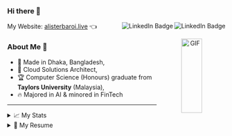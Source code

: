 ### Hi there 👋 
My Website: <a href="https://alisterbaroi.live" target="_blank">alisterbaroi.live</a> 👈 
<a href="https://www.instagram.com/baroiall/" target="_blank"><img align="right" src="https://img.shields.io/badge/Instagram-E4405F?style=for-the-badge&logo=instagram&logoColor=white" alt="LinkedIn Badge"/></a> <a href="https://www.linkedin.com/in/alisterbaroi/" target="_blank"><img align="right" src="https://img.shields.io/badge/LinkedIn-blue?style=for-the-badge&logo=linkedin&logoColor=white" alt="LinkedIn Badge"/></a>

<a target="_blank" align="center">
  <img align="right" top="0" height="21%" width="31%" alt="GIF" src="https://media.giphy.com/media/SWoSkN6DxTszqIKEqv/giphy.gif">
</a>

<!-- About Me  -->
### About Me 💬 
- 📍 Made in Dhaka, Bangladesh,
- 👔 Cloud Solutions Architect, 
- 🏆 Computer Science (Honours) graduate from **Taylors University** (Malaysia),
- 🔥 Majored in AI & minored in FinTech

<!-- <details> 
  <summary>About Me</summary>
- 💬 My name is Alister Animesh Baroi & I'm from Bangladesh
- 🌱 I'm currently studying Bachalors of Computer Science @ **Taylors University** (Malaysia)
- 👯 Specilizating in AI & minoring in FinTech 
</details> -->

<!-- ![Your Repository's Stats](https://github-readme-streak-stats.herokuapp.com/?user=AlisterBaroi)
![Your Repository's Stats](https://github-profile-trophy.vercel.app/?username=AlisterBaroi)
![Your Repository's Stats](https://github-profile-summary-cards.vercel.app/api/cards/profile-details?username=AlisterBaroi&theme=vue)
<!-- ### 😂 Here's a joke that'll make you laugh!
![Jokes Card](https://readme-jokes.vercel.app/api)
**AlisterBaroi/alisterbaroi** is a ✨ _special_ ✨ repository because its `README.md` (this file) appears on your GitHub profile.
Here are some ideas to get you started:
- 🔭 I’m currently working on ...
- 🌱 I’m currently learning ...
- 👯 I’m looking to collaborate on ...
- 🤔 I’m looking for help with ...
- 💬 Ask me about ...
- 📫 How to reach me: ...
- 😄 Pronouns: ...
- ⚡ Fun fact: ...
-->
---
<details> 
  <summary>📈 My Stats</summary><br>
    
  
<!-- ![Your Repository's Stats](https://github-readme-stats.vercel.app/api?username=AlisterBaroi&show_icons=true) -->
<!-- <img width="49.5%" src="https://github-readme-stats.vercel.app/api?username=AlisterBaroi&show_icons=true"/> -->
<img width="49.5%" src="https://github-readme-stats.vercel.app/api?username=AlisterBaroi&count_private=true&show_icons=true&include_all_commits=true&rank_icon=default"/>
<img width="49%" src="https://github-readme-streak-stats.herokuapp.com/?user=AlisterBaroi&theme=vue"/>
<img width="64.5%" src="https://github-profile-summary-cards.vercel.app/api/cards/profile-details?username=AlisterBaroi&theme=vue"/>
<img width="34%" src="https://github-readme-stats.vercel.app/api/top-langs?username=AlisterBaroi&size_weight=0.5&count_weight=0.5&layout=compact&theme=vue"/>





<!-- ![Your Repository's Stats](https://github-profile-summary-cards.vercel.app/api/cards/profile-details?username=AlisterBaroi&theme=vue) -->
<!-- ![Your Repository's Stats](https://github-readme-streak-stats.herokuapp.com/?user=AlisterBaroi&theme=vue) -->
<!-- ![Your Repository's Stats](https://github-readme-stats.vercel.app/api/top-langs?username=AlisterBaroi&layout=compact&theme=vue) -->
</details>



<details>
  <summary>📃 My Resume</summary>
  
  
  
## Relevant Experience

- 💼 **Cloud Solutions Architect (Remote)**\
📍 **[Read Global Consultants (Read Jobs)](https://github.com/Read-Jobs)** - London, United Kingdom (UK) \
📆 Oct 2023 - Present\
👔 Skills:  
  <img align="" src="https://img.shields.io/badge/GitHub-100000?logo=github&logoColor=white" />
  <img align="" src="https://img.shields.io/badge/Docker-2CA5E0?logo=docker&logoColor=white" />
  <img align="" src="https://img.shields.io/badge/GitHub_Actions-2088FF?logo=github-actions&logoColor=white" />
  <img align="" src="https://img.shields.io/badge/Google_Cloud-4285F4?logo=google-cloud&logoColor=white" />
  <!-- <img align="" src="https://img.shields.io/badge/Django-092E20?logo=django&logoColor=green" /> -->
  <!-- <img align="" src="https://img.shields.io/badge/Python-FFD43B?logo=python&logoColor=blue" /> -->   

- 💼 **DevOps Engineer (Apprenticeship)**\
📍 **[Kambyan Networks](https://github.com/Kambyan-Projects)** - Petaling Jaya, Selangor, Malaysia \
📆 Aug 2022 - Jun 2023\
👔 Skills: \
  <img align="" src="https://img.shields.io/badge/Django-092E20?logo=django&logoColor=green" />
  <img align="" src="https://img.shields.io/badge/GitHub-100000?logo=github&logoColor=white" />
  <img align="" src="https://img.shields.io/badge/Docker-2CA5E0?logo=docker&logoColor=white" />
  <img align="" src="https://img.shields.io/badge/GitHub_Actions-2088FF?logo=github-actions&logoColor=white" />
  <img align="" src="https://img.shields.io/badge/Google_Cloud-4285F4?logo=google-cloud&logoColor=white" />
  <img align="" src="https://img.shields.io/badge/Python-FFD43B?logo=python&logoColor=blue" />   
  
- 💼 **Technical Associate (Mentor)**\
📍 **Google Developer Student Club** - Taylor's University, Selangor, Malaysia \
📆 Oct 2021 - Oct 2022\
👔 Skills: \
  <img align="" src="https://img.shields.io/badge/TensorFlow-FF6F00?logo=tensorflow&logoColor=white" />
  <img align="" src="https://img.shields.io/badge/Keras-D00000?logo=Keras&logoColor=white" />
  <img align="" src="https://img.shields.io/badge/Jupyter-F37626.svg?logo=Jupyter&logoColor=white" />
  <img align="" src="https://img.shields.io/badge/Python-FFD43B?logo=python&logoColor=blue" /> 
 
## Education
  
- 🔬 **Bachalors of Computer Science (Honours)**, Major in AI, Minor in FinTech\
📍 **Taylor's University** - Selangor, Malaysia \
📆 Aug 2020 - Aug 2023 | 📈 CGPA: 3.54/4.00

- 🔬 **Bachalors of Science with Honours**, Computer Science \
📍 **University of the West of England** - Bristol, United Kingdom \
📆 Aug 2020 - Aug 2023 | 📈 CGPA: 3.54/4.00 \
📝 Note: Dual Award Program with Taylor's University 
  
- 📖 **Foundation in Computing**\
📍 **Taylor's College** - Selengor, Malaysia \
📆 Aug 2019 - Aug 2020 | 📈 CGPA: 3.44/4.00
  
- 📖 **CIE AS & A Levels: Physics, Chemistry, Pure Maths, Mechanics**\
📍 **British Council** - Dhaka, Bangladesh \
📆 June 2016 - July 2018

View full resume [Here](https://alisterbaroi.live/img/Full_Resume_Alister_Animesh_Baroi.pdf)

<!--## Skills

<img align="right" src="https://img.shields.io/badge/(My)SQL-4479A1?logo=mysql&logoColor=white" />
<img align="right" src="https://img.shields.io/badge/BASH-4EAA25?logo=gnu-bash&logoColor=white" />
<img align="right" src="https://img.shields.io/badge/PHP-777BB4?logo=php&logoColor=white" />
<img align="right" src="https://img.shields.io/badge/Go-00ADD8?logo=go&logoColor=white" />
<img align="right" src="https://img.shields.io/badge/Python-3776AB?logo=python&logoColor=white" />
<img align="right" src="https://img.shields.io/badge/C Sharp-239120?logo=c-sharp&logoColor=white" />
<img align="right" src="https://img.shields.io/badge/C++-00599C?logo=c%2B%2B&logoColor=white" />
<img align="right" src="https://img.shields.io/badge/C-A8B9CC?logo=c&logoColor=white" />

**Programming**

<img align="right" src="https://img.shields.io/badge/Arch-1793D1?logo=arch-linux&logoColor=white" />
<img align="right" src="https://img.shields.io/badge/Fedora-294172?logo=fedora&logoColor=white" />
<img align="right" src="https://img.shields.io/badge/Debian-A81D33?logo=debian&logoColor=white" />
<img align="right" src="https://img.shields.io/badge/Ubuntu-E95420?logo=ubuntu&logoColor=white" />
<img align="right" src="https://img.shields.io/badge/Windows-0078D6?logo=windows&logoColor=white" />

**Operating Systems**

<img align="right" src="https://img.shields.io/badge/English-B2-blue?logo=data:image/svg%2bxml;base64,PHN2ZyB4bWxucz0iaHR0cDovL3d3dy53My5vcmcvMjAwMC9zdmciIGlkPSJmbGFnLWljb24tY3NzLWdiLWVuZyIgdmlld0JveD0iMCAwIDY0MCA0ODAiPgogIDxwYXRoIGZpbGw9IiNmZmYiIGQ9Ik0wIDBoNjQwdjQ4MEgweiIvPgogIDxwYXRoIGZpbGw9IiNjZTExMjQiIGQ9Ik0yODEuNiAwaDc2Ljh2NDgwaC03Ni44eiIvPgogIDxwYXRoIGZpbGw9IiNjZTExMjQiIGQ9Ik0wIDIwMS42aDY0MHY3Ni44SDB6Ii8+Cjwvc3ZnPgo=" />
<img align="right" src="https://img.shields.io/badge/Italian-mother tongue-green?logo=data:image/svg%2bxml;base64,PHN2ZyB4bWxucz0iaHR0cDovL3d3dy53My5vcmcvMjAwMC9zdmciIGlkPSJmbGFnLWljb24tY3NzLWl0IiB2aWV3Qm94PSIwIDAgNjQwIDQ4MCI+DQogIDxnIGZpbGwtcnVsZT0iZXZlbm9kZCIgc3Ryb2tlLXdpZHRoPSIxcHQiPg0KICAgIDxwYXRoIGZpbGw9IiNmZmYiIGQ9Ik0wIDBoNjQwdjQ4MEgweiIvPg0KICAgIDxwYXRoIGZpbGw9IiMwMDkyNDYiIGQ9Ik0wIDBoMjEzLjN2NDgwSDB6Ii8+DQogICAgPHBhdGggZmlsbD0iI2NlMmIzNyIgZD0iTTQyNi43IDBINjQwdjQ4MEg0MjYuN3oiLz4NCiAgPC9nPg0KPC9zdmc+" />
-->

</details>

